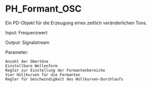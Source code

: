 # PH_Formant_OSC

Ein PD-Objekt für die Erzeugung eines zeitlich veränderlichen Tons.

Input: Frequenzwert

Output: Signalstream

Parameter:

    Anzahl der Obertöne 
    Einstellbare Wellenform
    Regler zur Einstellung der Formantenbereiche
    Vier Hüllkurven für die Formanten
    Regler für Geschwindigkeit des Hüllkurven-Durchlaufs
